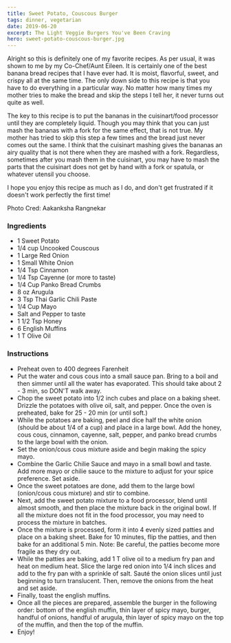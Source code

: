 ```yaml
---
title: Sweet Potato, Couscous Burger
tags: dinner, vegetarian
date: 2019-06-20
excerpt: The Light Veggie Burgers You've Been Craving
hero: sweet-potato-couscous-burger.jpg
---
```

<div>
Alright so this is definitely one of my favorite recipes. As per usual, it was shown to me by my Co-Chef/Aunt Eileen.  It is certainly one of the best banana bread recipes that I have ever had.  It is moist, flavorful, sweet, and crispy all at the same time.  The only down side to this recipe is that you have to do everything in a particular way.  No matter how many times my mother tries to make the bread and skip the steps I tell her, it never turns out quite as well.

The key to this recipe is to put the bananas in the cuisinart/food processor until they are completely liquid.  Though you may think that you can just mash the bananas with a fork for the same effect, that is not true.  My mother has tried to skip this step a few times and the bread just never comes out the same.  I think that the cuisinart mashing gives the bananas an airy quality that is not there when they are mashed with a fork.  Regardless, sometimes after you mash them in the cuisinart, you may have to mash the parts that the cuisinart does not get by hand with a fork or spatula, or whatever utensil you choose. 

I hope you enjoy this recipe as much as I do, and don't get frustrated if it doesn't work perfectly the first time!

<p class="cred"> Photo Cred: Aakanksha Rangnekar</p>

</div>
<div class="list-row">
    <div class="list-column-1">
       <div class="list-card ingredients">
        <h3>Ingredients</h3>
          <ul>
            <li>1 Sweet Potato</li>
            <li>1/4 cup Uncooked Couscous</li>
            <li>1 Large Red Onion</li>
            <li>1 Small White Onion</li>
            <li>1/4 Tsp Cinnamon</li>
            <li>1/4 Tsp Cayenne (or more to taste)</li>
            <li>1/4 Cup Panko Bread Crumbs</li>
            <li>8 oz Arugula</li>
            <li>3 Tsp Thai Garlic Chili Paste</li>
            <li>1/4 Cup Mayo</li>
            <li>Salt and Pepper to taste</li>
            <li>1 1/2 Tsp Honey</li>
            <li>6 English Muffins</li>
            <li>1 T Olive Oil</li>
          </ul>
        </div>
    </div>
    <div class="list-column-2">
       <div class="list-card instructions">
        <h3>Instructions</h3>
          <ul>
          <li>Preheat oven to 400 degrees Farenheit</li>
          <li>Put the water and cous cous into a small sauce pan. Bring to a boil and then simmer until all the water has evaporated. This should take about 2 - 3 min, so DON'T walk away.</li>
          <li>Chop the sweet potato into 1/2 inch cubes and place on a baking sheet. Drizzle the potatoes with olive oil, salt, and pepper. Once the oven is preheated, bake for 25 - 20 min (or until soft.)</li>
          <li>While the potatoes are baking, peel and dice half the white onion (should be about 1/4 of a cup) and place in a large bowl. Add the honey, cous cous, cinnamon, cayenne, salt, pepper, and panko bread crumbs to the large bowl with the onion.</li>
          <li>Set the onion/cous cous mixture aside and begin making the spicy mayo.</li>
          <li>Combine the Garlic Chilie Sauce and mayo in a small bowl and taste. Add more mayo or chilie sauce to the mixture to adjust for your spice preference. Set aside.</li>
          <li>Once the sweet potatoes are done, add them to the large bowl (onion/cous cous mixture) and stir to combine.</li>
          <li>Next, add the sweet potato mixture to a food processor, blend until almost smooth, and then place the mixture back in the original bowl. If all the mixture does not fit in the food processor, you may need to process the mixture in batches.</li>
          <li>Once the mixture is processed, form it into 4 evenly sized patties and place on a baking sheet. Bake for 10 minutes, flip the patties, and then bake for an additional 5 min. Note: Be careful, the patties become more fragile as they dry out.</li>
          <li>While the patties are baking, add 1 T olive oil to a medium fry pan and heat on medium heat. Slice the large red onion into 1/4 inch slices and add to the fry pan with a sprinkle of salt.  Sauté the onion slices until just beginning to turn translucent. Then, remove the onions from the heat and set aside. </li>
          <li>Finally, toast the english muffins.</li>
          <li>Once all the pieces are prepared, assemble the burger in the following order: bottom of the english muffin, thin layer of spicy mayo, burger, handful of onions, handful of arugula, thin layer of spicy mayo on the top of the muffin, and then the top of the muffin.</li>
          <li>Enjoy!</li>
        </ul>
       </div>
    </div>
</div>
